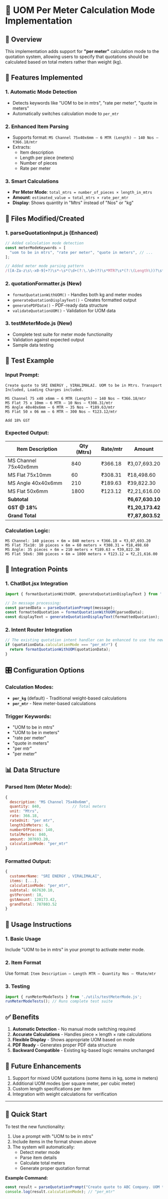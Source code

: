 # 📏 UOM Per Meter Calculation Mode Implementation

## 🎯 Overview

This implementation adds support for **"per meter"** calculation mode to the quotation system, allowing users to specify that quotations should be calculated based on total meters rather than weight (kg).

## 🔧 Features Implemented

### 1. **Automatic Mode Detection**
- Detects keywords like "UOM to be in mtrs", "rate per meter", "quote in meters"
- Automatically switches calculation mode to `per_mtr`

### 2. **Enhanced Item Parsing**
- Supports format: `MS Channel 75x40x6mm – 6 MTR (Length) – 140 Nos – ₹366.18/mtr`
- Extracts:
  - Item description
  - Length per piece (meters)
  - Number of pieces
  - Rate per meter

### 3. **Smart Calculations**
- **Per Meter Mode**: `total_mtrs = number_of_pieces × length_in_mtrs`
- **Amount**: `estimated_value = total_mtrs × rate_per_mtr`
- **Display**: Shows quantity in "Mtrs" instead of "Nos" or "kg"

## 📂 Files Modified/Created

### 1. **parseQuotationInput.js** (Enhanced)
```javascript
// Added calculation mode detection
const meterModeKeywords = [
  "uom to be in mtrs", "rate per meter", "quote in meters", // ...
];

// Added meter mode parsing pattern
/([A-Za-z\s\-x0-9]+?)\s*–\s*(\d+(?:\.\d+)?)\s*MTR?\s*(?:\(Length\))?\s*–\s*(\d+)\s*Nos?\s*–\s*₹?([0-9.]+)\/mtr/gi
```

### 2. **quotationFormatter.js** (New)
- `formatQuotationWithUOM()` - Handles both kg and meter modes
- `generateQuotationDisplayText()` - Creates formatted output
- `generatePDFData()` - PDF-ready data structure
- `validateQuotationUOM()` - Validation for UOM data

### 3. **testMeterMode.js** (New)
- Complete test suite for meter mode functionality
- Validation against expected output
- Sample data testing

## 🧪 Test Example

### Input Prompt:
```
Create quote to SRI ENERGY , VIRALIMALAI. UOM to be in Mtrs. Transport Included, Loading Charges included.

MS Channel 75 x40 x6mm – 6 MTR (Length) – 140 Nos – ₹366.18/mtr
MS Flat 75 x 10mm – 6 MTR – 10 Nos – ₹308.31/mtr
MS Angle 40x40x6mm – 6 MTR – 35 Nos – ₹189.63/mtr
MS Flat 50 x 06 mm – 6 MTR – 300 Nos – ₹123.12/mtr

Add 18% GST
```

### Expected Output:
| Item Description | Qty (Mtrs) | Rate/mtr | Amount |
|---|---|---|---|
| MS Channel 75x40x6mm | 840 | ₹366.18 | ₹3,07,693.20 |
| MS Flat 75x10mm | 60 | ₹308.31 | ₹18,498.60 |
| MS Angle 40x40x6mm | 210 | ₹189.63 | ₹39,822.30 |
| MS Flat 50x6mm | 1800 | ₹123.12 | ₹2,21,616.00 |
| **Subtotal** | | | **₹6,67,630.10** |
| **GST @ 18%** | | | **₹1,20,173.42** |
| **Grand Total** | | | **₹7,87,803.52** |

### Calculation Logic:
```
MS Channel: 140 pieces × 6m = 840 meters × ₹366.18 = ₹3,07,693.20
MS Flat 75x10: 10 pieces × 6m = 60 meters × ₹308.31 = ₹18,498.60
MS Angle: 35 pieces × 6m = 210 meters × ₹189.63 = ₹39,822.30
MS Flat 50x6: 300 pieces × 6m = 1800 meters × ₹123.12 = ₹2,21,616.00
```

## 🔄 Integration Points

### 1. **ChatBot.jsx Integration**
```javascript
import { formatQuotationWithUOM, generateQuotationDisplayText } from '../utils/quotationFormatter.js';

// In message processing:
const parsedData = parseQuotationPrompt(message);
const formattedQuotation = formatQuotationWithUOM(parsedData);
const displayText = generateQuotationDisplayText(formattedQuotation);
```

### 2. **Intent Router Integration**
```javascript
// The existing quotation intent handler can be enhanced to use the new formatter
if (quotationData.calculationMode === "per_mtr") {
  return formatQuotationWithUOM(quotationData);
}
```

## 🎛️ Configuration Options

### Calculation Modes:
- **`per_kg`** (default) - Traditional weight-based calculations
- **`per_mtr`** - New meter-based calculations

### Trigger Keywords:
- "UOM to be in mtrs"
- "UOM to be in meters"
- "rate per meter"
- "quote in meters"
- "per mtr"
- "per meter"

## 📊 Data Structure

### Parsed Item (Meter Mode):
```javascript
{
  description: "MS Channel 75x40x6mm",
  quantity: 840,              // Total meters
  unit: "Mtrs",
  rate: 366.18,
  rateUnit: "per mtr",
  lengthInMeters: 6,
  numberOfPieces: 140,
  totalMeters: 840,
  amount: 307693.20,
  calculationMode: "per_mtr"
}
```

### Formatted Output:
```javascript
{
  customerName: "SRI ENERGY , VIRALIMALAI",
  items: [...],
  calculationMode: "per_mtr",
  subtotal: 667630.10,
  gstPercent: 18,
  gstAmount: 120173.42,
  grandTotal: 787803.52
}
```

## 🚀 Usage Instructions

### 1. **Basic Usage**
Include "UOM to be in mtrs" in your prompt to activate meter mode.

### 2. **Item Format**
Use format: `Item Description – Length MTR – Quantity Nos – ₹Rate/mtr`

### 3. **Testing**
```javascript
import { runMeterModeTests } from './utils/testMeterMode.js';
runMeterModeTests(); // Runs complete test suite
```

## ✅ Benefits

1. **Automatic Detection** - No manual mode switching required
2. **Accurate Calculations** - Handles piece × length × rate calculations
3. **Flexible Display** - Shows appropriate UOM based on mode
4. **PDF Ready** - Generates proper PDF data structure
5. **Backward Compatible** - Existing kg-based logic remains unchanged

## 🔮 Future Enhancements

1. Support for mixed UOM quotations (some items in kg, some in meters)
2. Additional UOM modes (per square meter, per cubic meter)
3. Custom length specifications per item
4. Integration with weight calculations for verification

---

## 📝 Quick Start

To test the new functionality:

1. Use a prompt with "UOM to be in mtrs"
2. Include items in the format shown above
3. The system will automatically:
   - Detect meter mode
   - Parse item details
   - Calculate total meters
   - Generate proper quotation format

**Example Command:**
```javascript
const result = parseQuotationPrompt("Create quote to ABC Company. UOM to be in mtrs. MS Angle 40x40x6mm – 6 MTR – 100 Nos – ₹180/mtr");
console.log(result.calculationMode); // "per_mtr"
``` 